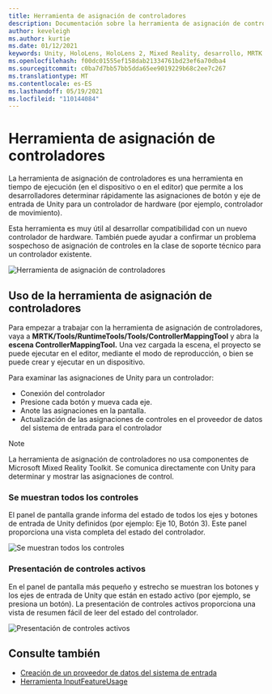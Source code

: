 ```yaml
---
title: Herramienta de asignación de controladores
description: Documentación sobre la herramienta de asignación de controladores en MRTK
author: keveleigh
ms.author: kurtie
ms.date: 01/12/2021
keywords: Unity, HoloLens, HoloLens 2, Mixed Reality, desarrollo, MRTK
ms.openlocfilehash: f00dc01555ef158dab21334761bd23ef6a70dba4
ms.sourcegitcommit: c0ba7d7bb57bb5dda65ee9019229b68c2ee7c267
ms.translationtype: MT
ms.contentlocale: es-ES
ms.lasthandoff: 05/19/2021
ms.locfileid: "110144084"
---
```

# <a name="controller-mapping-tool"></a>Herramienta de asignación de controladores

La herramienta de asignación de controladores es una herramienta en tiempo de ejecución (en el dispositivo o en el editor) que permite a los desarrolladores determinar rápidamente las asignaciones de botón y eje de entrada de Unity para un controlador de hardware (por ejemplo, controlador de movimiento).

Esta herramienta es muy útil al desarrollar compatibilidad con un nuevo controlador de hardware. También puede ayudar a confirmar un problema sospechoso de asignación de controles en la clase de soporte técnico para un controlador existente.

![Herramienta de asignación de controladores](../images/controller-mapping-tool/ControllerMappingTool.png)

## <a name="using-the-controller-mapping-tool"></a>Uso de la herramienta de asignación de controladores

Para empezar a trabajar con la herramienta de asignación de controladores, vaya a **MRTK/Tools/RuntimeTools/Tools/ControllerMappingTool** y abra la **escena ControllerMappingTool.** Una vez cargada la escena, el proyecto se puede ejecutar en el editor, mediante el modo de reproducción, o bien se puede crear y ejecutar en un dispositivo.

Para examinar las asignaciones de Unity para un controlador:

- Conexión del controlador
- Presione cada botón y mueva cada eje.
- Anote las asignaciones en la pantalla.
- Actualización de las asignaciones de controles en el proveedor de datos del sistema de entrada para el controlador

> [!NOTE]
> La herramienta de asignación de controladores no usa componentes de Microsoft Mixed Reality Toolkit. Se comunica directamente con Unity para determinar y mostrar las asignaciones de control.

### <a name="all-controls-display"></a>Se muestran todos los controles

El panel de pantalla grande informa del estado de todos los ejes y botones de entrada de Unity definidos (por ejemplo: Eje 10, Botón 3). Este panel proporciona una vista completa del estado del controlador.

![Se muestran todos los controles](../images/controller-mapping-tool/AllControls.png)

### <a name="active-controls-display"></a>Presentación de controles activos

En el panel de pantalla más pequeño y estrecho se muestran los botones y los ejes de entrada de Unity que están en estado activo (por ejemplo, se presiona un botón). La presentación de controles activos proporciona una vista de resumen fácil de leer del estado del controlador.

![Presentación de controles activos](../images/controller-mapping-tool/ActiveControls.png)

## <a name="see-also"></a>Consulte también

- [Creación de un proveedor de datos del sistema de entrada](../input/create-data-provider.md)
- [Herramienta InputFeatureUsage](input-feature-usage-tool.md)
